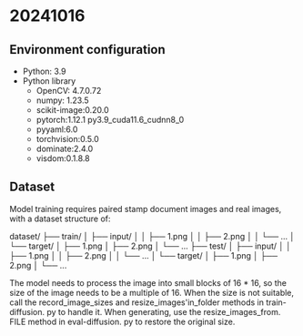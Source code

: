 # 20241016
## Environment configuration

* Python: 3.9
* Python library
  - OpenCV: 4.7.0.72
  - numpy: 1.23.5
  - scikit-image:0.20.0
  - pytorch:1.12.1 py3.9\_cuda11.6\_cudnn8\_0
  - pyyaml:6.0
  - torchvision:0.5.0
  - dominate:2.4.0
  - visdom:0.1.8.8
## Dataset
Model training requires paired stamp document images and real images, with a dataset structure of:

dataset/
├── train/
│   ├── input/
│   │   ├── 1.png
│   │   ├── 2.png
│   │   └── ...
│   └── target/
│       ├── 1.png
│       ├── 2.png
│       └── ...
├── test/
│   ├── input/
│   │   ├── 1.png
│   │   ├── 2.png
│   │   └── ...
│   └── target/
│       ├── 1.png
│       ├── 2.png
│       └── ...


The model needs to process the image into small blocks of 16 * 16, so the size of the image needs to be a multiple of 16. When the size is not suitable, call the record_image_sizes and resize_images'in_folder methods in train-diffusion. py to handle it. When generating, use the resize_images_from. FILE method in eval-diffusion. py to restore the original size.


